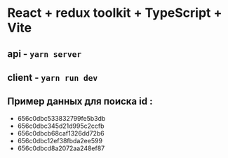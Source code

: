 # React + redux toolkit + TypeScript + Vite

## api - `yarn server`

## client - `yarn run dev`


## Пример данных для поиска id :
- 656c0dbc533832799fe5b3db
- 656c0dbc345d21d995c2ccfb
- 656c0dbcb68caf1326dd72b6
- 656c0dbc12ef38fbda2ee599
- 656c0dbcd8a2072aa248ef87